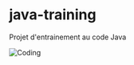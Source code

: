 # java-training

Projet d'entrainement au code Java

![Coding](https://media.giphy.com/media/QHE5gWI0QjqF2/giphy.gif)